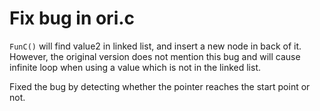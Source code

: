 # Fix bug in ori.c

`FunC()` will find value2 in linked list, and insert a new node in back of it. However, the original version does not mention this bug and will cause infinite loop when using a value which is not in the linked list.

Fixed the bug by detecting whether the pointer reaches the start point or not.
